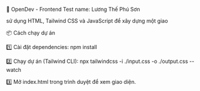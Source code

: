 🚀 OpenDev - Frontend Test
name: Lương Thế Phú Sơn

sử dụng HTML, Tailwind CSS và JavaScript để xây dựng một giao

📦 Cách chạy dự án

1️⃣ Cài đặt dependencies:
npm install

2️⃣ Chạy dự án (Tailwind CLI):
npx tailwindcss -i ./input.css -o ./output.css --watch

3️⃣ Mở index.html trong trình duyệt để xem giao diện.